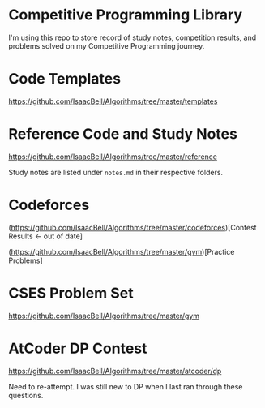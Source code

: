 # Competitive Programming Library

I'm using this repo to store record of study notes, competition results, and problems solved on my Competitive Programming journey.

# Code Templates

https://github.com/IsaacBell/Algorithms/tree/master/templates

# Reference Code and Study Notes

https://github.com/IsaacBell/Algorithms/tree/master/reference

Study notes are listed under `notes.md` in their respective folders.

# Codeforces

(https://github.com/IsaacBell/Algorithms/tree/master/codeforces)[Contest Results <- out of date]

(https://github.com/IsaacBell/Algorithms/tree/master/gym)[Practice Problems]

# CSES Problem Set

https://github.com/IsaacBell/Algorithms/tree/master/gym

# AtCoder DP Contest

https://github.com/IsaacBell/Algorithms/tree/master/atcoder/dp

Need to re-attempt. I was still new to DP when I last ran through these questions.

